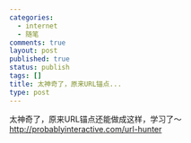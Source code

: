 ```yaml
--- 
categories: 
  - internet
  - 随笔
comments: true
layout: post
published: true
status: publish
tags: []
title: 太神奇了，原来URL锚点...
type: post
---
```

太神奇了，原来URL锚点还能做成这样，学习了～http://probablyinteractive.com/url-hunter
